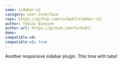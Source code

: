 ```yaml
---
name: sidebar-v2
category: user-interface
repo: https://github.com/turbo87/sidebar-v2/
author: Tobias Bieniek
author-url: https://github.com/turbo87/
demo: 
compatible-v0:
compatible-v1: true
---
```


Another responsive sidebar plugin. This time with tabs!
